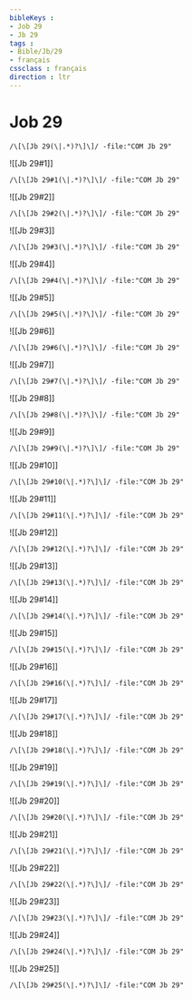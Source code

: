 ```yaml
---
bibleKeys : 
- Job 29
- Jb 29
tags : 
- Bible/Jb/29
- français
cssclass : français
direction : ltr
---
```


# Job 29

```query
/\[\[Jb 29(\|.*)?\]\]/ -file:"COM Jb 29"
```



![[Jb 29#1]]

```query
/\[\[Jb 29#1(\|.*)?\]\]/ -file:"COM Jb 29"
```

![[Jb 29#2]]

```query
/\[\[Jb 29#2(\|.*)?\]\]/ -file:"COM Jb 29"
```

![[Jb 29#3]]

```query
/\[\[Jb 29#3(\|.*)?\]\]/ -file:"COM Jb 29"
```

![[Jb 29#4]]

```query
/\[\[Jb 29#4(\|.*)?\]\]/ -file:"COM Jb 29"
```

![[Jb 29#5]]

```query
/\[\[Jb 29#5(\|.*)?\]\]/ -file:"COM Jb 29"
```

![[Jb 29#6]]

```query
/\[\[Jb 29#6(\|.*)?\]\]/ -file:"COM Jb 29"
```

![[Jb 29#7]]

```query
/\[\[Jb 29#7(\|.*)?\]\]/ -file:"COM Jb 29"
```

![[Jb 29#8]]

```query
/\[\[Jb 29#8(\|.*)?\]\]/ -file:"COM Jb 29"
```

![[Jb 29#9]]

```query
/\[\[Jb 29#9(\|.*)?\]\]/ -file:"COM Jb 29"
```

![[Jb 29#10]]

```query
/\[\[Jb 29#10(\|.*)?\]\]/ -file:"COM Jb 29"
```

![[Jb 29#11]]

```query
/\[\[Jb 29#11(\|.*)?\]\]/ -file:"COM Jb 29"
```

![[Jb 29#12]]

```query
/\[\[Jb 29#12(\|.*)?\]\]/ -file:"COM Jb 29"
```

![[Jb 29#13]]

```query
/\[\[Jb 29#13(\|.*)?\]\]/ -file:"COM Jb 29"
```

![[Jb 29#14]]

```query
/\[\[Jb 29#14(\|.*)?\]\]/ -file:"COM Jb 29"
```

![[Jb 29#15]]

```query
/\[\[Jb 29#15(\|.*)?\]\]/ -file:"COM Jb 29"
```

![[Jb 29#16]]

```query
/\[\[Jb 29#16(\|.*)?\]\]/ -file:"COM Jb 29"
```

![[Jb 29#17]]

```query
/\[\[Jb 29#17(\|.*)?\]\]/ -file:"COM Jb 29"
```

![[Jb 29#18]]

```query
/\[\[Jb 29#18(\|.*)?\]\]/ -file:"COM Jb 29"
```

![[Jb 29#19]]

```query
/\[\[Jb 29#19(\|.*)?\]\]/ -file:"COM Jb 29"
```

![[Jb 29#20]]

```query
/\[\[Jb 29#20(\|.*)?\]\]/ -file:"COM Jb 29"
```

![[Jb 29#21]]

```query
/\[\[Jb 29#21(\|.*)?\]\]/ -file:"COM Jb 29"
```

![[Jb 29#22]]

```query
/\[\[Jb 29#22(\|.*)?\]\]/ -file:"COM Jb 29"
```

![[Jb 29#23]]

```query
/\[\[Jb 29#23(\|.*)?\]\]/ -file:"COM Jb 29"
```

![[Jb 29#24]]

```query
/\[\[Jb 29#24(\|.*)?\]\]/ -file:"COM Jb 29"
```

![[Jb 29#25]]

```query
/\[\[Jb 29#25(\|.*)?\]\]/ -file:"COM Jb 29"
```


